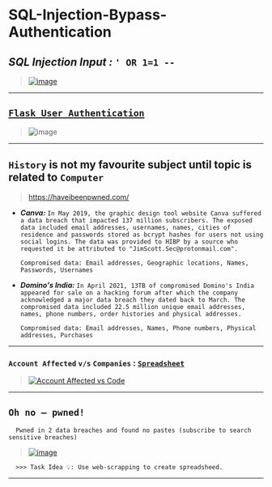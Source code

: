 # SQL-Injection-Bypass-Authentication

## *SQL Injection Input :* `' OR 1=1 --`

> [![image](https://user-images.githubusercontent.com/50515418/225596324-b14dc967-2620-4143-8023-d39922b8663d.png)](https://colab.research.google.com/drive/1QBMU9-v5jowlzg3fncjlrUKirWTHtKjq?usp=sharing)

---------------------------

## [`Flask User Authentication`](https://blog.appseed.us/flask-user-authentication-free-sample/)

> ![image](https://user-images.githubusercontent.com/50515418/225039000-4f23199e-67f8-4be3-ad2b-18cc604164ac.png)

-----------------

## `History` is not my favourite subject until topic is related to `Computer`
> https://haveibeenpwned.com/

- ***Canva:*** `In May 2019, the graphic design tool website Canva suffered a data breach that impacted 137 million subscribers. The exposed data included email addresses, usernames, names, cities of residence and passwords stored as bcrypt hashes for users not using social logins. The data was provided to HIBP by a source who requested it be attributed to "JimScott.Sec@protonmail.com".`

      Compromised data: Email addresses, Geographic locations, Names, Passwords, Usernames

- ***Domino's India:*** `In April 2021, 13TB of compromised Domino's India appeared for sale on a hacking forum after which the company acknowledged a major data breach they dated back to March. The compromised data included 22.5 million unique email addresses, names, phone numbers, order histories and physical addresses.`

      Compromised data: Email addresses, Names, Phone numbers, Physical addresses, Purchases

-----------------------

### `Account Affected` `v/s` `Companies` : [`Spreadsheet`](https://docs.google.com/spreadsheets/d/1XOwcmoO-MnhdABrn8uqmqW5iZW3I6qDMUJoCRcimoSQ/edit?usp=sharing)

> [![Account Affected vs  Code](https://user-images.githubusercontent.com/50515418/225221145-62881690-5fa0-410d-8a82-b529d388d994.png)](https://colab.research.google.com/drive/1c8Zy-2ipRqXPzFeV8ol4CXRopgCoGfPf?usp=sharing)

--------------------

## `Oh no — pwned!`
      Pwned in 2 data breaches and found no pastes (subscribe to search sensitive breaches)

> [![image](https://user-images.githubusercontent.com/50515418/225050010-05f44b21-c1d1-462f-b848-0fb04edae760.png)](https://haveibeenpwned.com/PwnedWebsites#DominosIndia)

      >>> Task Idea 💡: Use web-scrapping to create spreadsheed.
---------------------
